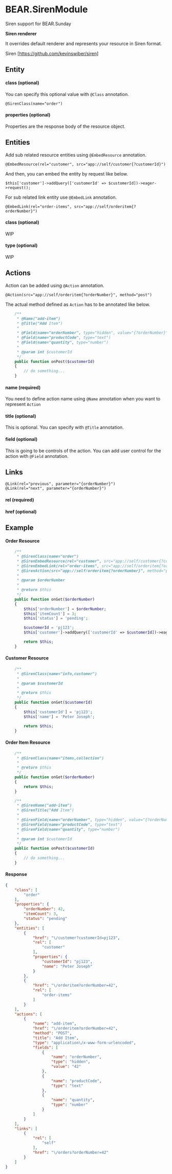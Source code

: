 # BEAR.SirenModule

Siren support for BEAR.Sunday

**Siren renderer**

It overrides default renderer and represents your resource in Siren format.

Siren [https://github.com/kevinswiber/siren]

## Entity

#### class (optional)

You can specify this optional value with `@Class` annotation.

```
@SirenClass(name="order")
```

#### properties (optional)

Properties are the response body of the resource object.

## Entities

Add sub related resource entities using `@EmbedResource` annotation.

```
@EmbedResource(rel="customer", src="app://self/customer{?customerId}")
```

And then, you can embed the entity by request like below.

```
$this['customer']->addQuery(['customerId' => $customerId])->eager->request();
```

For sub related link entity use `@EmbedLink` annotation.


```
@EmbedLink(rel="order-items", src="app://self/orderitem{?orderNumber}")
```

#### class (optional)

WIP

#### type (optional)

WIP

## Actions

Action can be added using `@Action` annotation.

```
@Action(src="app://self/orderitem{?orderNumber}", method="post")
```

The actual method defined as `Action` has to be annotated like below.

```php
    /**
     * @Name("add-item")
     * @Title("Add Item")
     *
     * @Field(name="orderNumber", type="hidden", value="{?orderNumber}")
     * @Field(name="productCode", type="text")
     * @Field(name="quantity", type="number")
     *
     * @param int $customerId
     */
    public function onPost($customerId)
    {
        // do something...
    }
```



#### name (required)

You need to define action name using `@Name` annotation when you want to represent `Action`

#### title (optional)

This is optional. You can specify with `@Title` annotation.

#### field (optional)

This is going to be controls of the action.
You can add user control for the action with `@Field` annotation.


## Links

```
@Link(rel="previous", parameter="{orderNumber}")
@Link(rel="next", parameter="{orderNumber}")
```

#### rel (required)
#### href (optional)

## Example

#### Order Resource

```php
    /**
     * @SirenClass(name="order")
     * @SirenEmbedResource(rel="customer", src="app://self/customer{?customerId}")
     * @SirenEmbedLink(rel="order-items", src="app://self/orderitem{?orderNumber}")
     * @SirenAction(src="app://self/orderitem{?orderNumber}", method="post")
     *
     * @param $orderNumber
     *
     * @return $this
     */
    public function onGet($orderNumber)
    {
        $this['orderNumber'] = $orderNumber;
        $this['itemCount'] = 3;
        $this['status'] = 'pending';

        $customerId = 'pj123';
        $this['customer']->addQuery(['customerId' => $customerId])->eager->request();

        return $this;
    }
```

#### Customer Resource

```php
    /**
     * @SirenClass(name="info,customer")
     *
     * @param $customerId
     *
     * @return $this
     */
    public function onGet($customerId)
    {
        $this['customerId'] = 'pj123';
        $this['name'] = 'Peter Joseph';

        return $this;
    }
```

#### Order Item Resource

```php
    /**
     * @SirenClass(name="items,collection")
     *
     * @return $this
     */
    public function onGet($orderNumber)
    {
        return $this;
    }

    /**
     * @SirenName("add-item")
     * @SirenTitle("Add Item")
     *
     * @SirenField(name="orderNumber", type="hidden", value="{?orderNumber}")
     * @SirenField(name="productCode", type="text")
     * @SirenField(name="quantity", type="number")
     *
     * @param int $customerId
     */
    public function onPost($customerId)
    {
        // do something...
    }
```

#### Response

```json
{
    "class": [
        "order"
    ],
    "properties": {
        "orderNumber": 42,
        "itemCount": 3,
        "status": "pending"
    },
    "entities": [
        {
            "href": "\/customer?customerId=pj123",
            "rel": [
                "customer"
            ],
            "properties": {
                "customerId": "pj123",
                "name": "Peter Joseph"
            }
        },
        {
            "href": "\/orderitem?orderNumber=42",
            "rel": [
                "order-items"
            ]
        }
    ],
    "actions": [
        {
            "name": "add-item",
            "href": "\/orderitem?orderNumber=42",
            "method": "POST",
            "title": "Add Item",
            "type": "application\/x-www-form-urlencoded",
            "fields": [
                {
                    "name": "orderNumber",
                    "type": "hidden",
                    "value": "42"
                },
                {
                    "name": "productCode",
                    "type": "text"
                },
                {
                    "name": "quantity",
                    "type": "number"
                }
            ]
        }
    ],
    "links": [
        {
            "rel": [
                "self"
            ],
            "href": "\/orders?orderNumber=42"
        }
    ]
}
```


